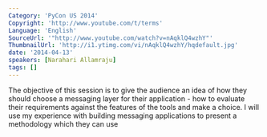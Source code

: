 ```yaml
---
Category: 'PyCon US 2014'
Copyright: 'http://www.youtube.com/t/terms'
Language: 'English'
SourceUrl: '"http://www.youtube.com/watch?v=nAqklQ4wzhY"'
ThumbnailUrl: 'http://i1.ytimg.com/vi/nAqklQ4wzhY/hqdefault.jpg'
date: '2014-04-13'
speakers: [Narahari Allamraju]
tags: []
---
```

The objective of this session is to give the audience an idea of how they should choose a messaging layer for their application - how to evaluate their requirements against the features of the tools and make a choice. I will use my experience with building messaging applications to present a methodology which they can use